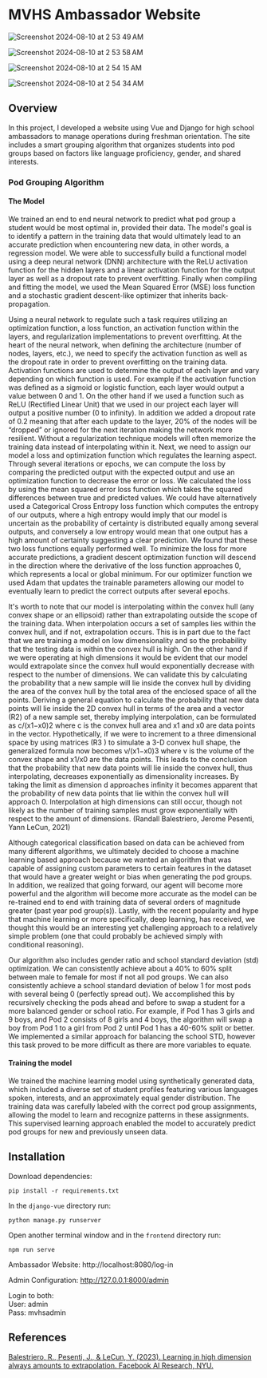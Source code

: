 # MVHS Ambassador Website
![Screenshot 2024-08-10 at 2 53 49 AM](https://github.com/user-attachments/assets/f7943ed5-a301-46a4-b3e5-b4cd2d7ae50d)

![Screenshot 2024-08-10 at 2 53 58 AM](https://github.com/user-attachments/assets/d326c415-9acb-49dc-9e63-630da6a8146e)

![Screenshot 2024-08-10 at 2 54 15 AM](https://github.com/user-attachments/assets/deff5008-7914-4dd3-b9fb-c1a7e6a66980)

![Screenshot 2024-08-10 at 2 54 34 AM](https://github.com/user-attachments/assets/8ff8fc9e-4267-4d98-a7e3-89ad40769504)

## Overview

In this project, I developed a website using Vue and Django for high school ambassadors to manage operations during freshman orientation. The site includes a smart grouping algorithm that organizes students into pod groups based on factors like language proficiency, gender, and shared interests.

### Pod Grouping Algorithm

#### The Model
We trained an end to end neural network to predict what pod group a student would be most optimal in, provided their data. The model's goal is to identify a pattern in the training data that would ultimately lead to an accurate prediction when encountering new data, in other words, a regression model. We were able to successfully build a functional model using a deep neural network (DNN) architecture with the ReLU activation function for the hidden layers and a linear activation function for the output layer as well as a dropout rate to prevent overfitting. Finally when compiling and fitting the model, we used the Mean Squared Error (MSE) loss function and a stochastic gradient descent-like optimizer that inherits back-propagation.

Using a neural network to regulate such a task requires utilizing an optimization function, a loss function, an activation function within the layers, and regularization implementations to prevent overfitting. At the heart of the neural network, when defining the architecture (number of nodes, layers, etc.), we need to specify the activation function as well as the dropout rate in order to prevent overfitting on the training data. Activation functions are used to determine the output of each layer and vary depending on which function is used. For example if the activation function was defined as a sigmoid or logistic function, each layer would output a value between 0 and 1. On the other hand if we used a function such as ReLU (Rectified Linear Unit) that we used in our project each layer will output a positive number (0 to infinity). In addition we added a dropout rate of 0.2 meaning that after each update to the layer, 20% of the nodes will be “dropped” or ignored for the next iteration making the network more resilient. Without a regularization technique models will often memorize the training data instead of interpolating within it. Next, we need to assign our model a loss and optimization function which regulates the learning aspect. Through several iterations or epochs, we can compute the loss by comparing the predicted output with the expected output and use an optimization function to decrease the error or loss. We calculated the loss by using the mean squared error loss function which takes the squared differences between true and predicted values. We could have alternatively used a Categorical Cross Entropy loss function which computes the entropy of our outputs, where a high entropy would imply that our model is uncertain as the probability of certainty is distributed equally among several outputs, and conversely a low entropy would mean that one output has a high amount of certainty suggesting a clear prediction. We found that these two loss functions equally performed well. To minimize the loss for more accurate predictions, a gradient descent optimization function will descend in the direction where the derivative of the loss function approaches 0, which represents a local or global minimum. For our optimizer function we used Adam that updates the trainable parameters allowing our model to eventually learn to predict the correct outputs after several epochs.

It's worth to note that our model is interpolating within the convex hull (any convex shape or an ellipsoid) rather than extrapolating outside the scope of the training data. When interpolation occurs a set of samples lies within the convex hull, and if not, extrapolation occurs. This is in part due to the fact that we are training a model on low dimensionality and so the probability that the testing data is within the convex hull is high. On the other hand if we were operating at high dimensions it would be evident that our model would extrapolate since the convex hull would exponentially decrease with respect to the number of dimensions. We can validate this by calculating the probability that a new sample will lie inside the convex hull by dividing the area of the convex hull by the total area of the enclosed space of all the points. Deriving a general equation to calculate the probability that new data points will lie inside the 2D convex hull in terms of the area and a vector (R2) of a new sample set, thereby implying interpolation, can be formulated as c/(x1−x0)2 where c is the convex hull area and x1 and x0 are data points in the vector. Hypothetically, if we were to increment to a three dimensional space by using matrices (R3 ) to simulate a 3-D convex hull shape, the generalized formula now becomes v/(x1−x0)3 where v is the volume of the convex shape and x1/x0 are the data points. This leads to the conclusion that the probability that new data points will lie inside the convex hull, thus interpolating, decreases exponentially as dimensionality increases. By taking the limit as dimension d approaches infinity it becomes apparent that the probability of new data points that lie within the convex hull will approach 0. Interpolation at high dimensions can still occur, though not likely as the number of training samples must grow exponentially with respect to the amount of dimensions. (Randall Balestriero, Jerome Pesenti, Yann LeCun, 2021) 

Although categorical classification based on data can be achieved from many different algorithms, we ultimately decided to choose a machine learning based approach because we wanted an algorithm that was capable of assigning custom parameters to certain features in the dataset that would have a greater weight or bias when generating the pod groups. In addition, we realized that going forward, our agent will become more powerful and the algorithm will become more accurate as the model can be re-trained end to end with training data of several orders of magnitude greater (past year pod group(s)). Lastly, with the recent popularity and hype that machine learning or more specifically, deep learning, has received, we thought this would be an interesting yet challenging approach to a relatively simple problem (one that could probably be achieved simply with conditional reasoning).

Our algorithm also includes gender ratio and school standard deviation (std) optimization. We can consistently achieve about a 40% to 60% split between male to female for most if not all pod groups. We can also consistently achieve a school standard deviation of below 1 for most pods with several being 0 (perfectly spread out). We accomplished this by recursively checking the pods ahead and before to swap a student for a more balanced gender or school ratio. For example, if Pod 1 has 3 girls and 9 boys, and Pod 2 consists of 8 girls and 4 boys, the algorithm will swap a boy from Pod 1 to a girl from Pod 2 until Pod 1 has a 40-60% split or better. We implemented a similar approach for balancing the school STD, however this task proved to be more difficult as there are more variables to equate.

#### Training the model
We trained the machine learning model using synthetically generated data, which included a diverse set of student profiles featuring various languages spoken, interests, and an approximately equal gender distribution. The training data was carefully labeled with the correct pod group assignments, allowing the model to learn and recognize patterns in these assignments. This supervised learning approach enabled the model to accurately predict pod groups for new and previously unseen data.


## Installation
Download dependencies:
```ssh
pip install -r requirements.txt
```

In the `django-vue` directory run:
```ssh
python manage.py runserver
```

Open another terminal window and in the `frontend` directory run:
```ssh
npm run serve
```
Ambassador Website:
http://localhost:8080/log-in 

Admin Configuration:
http://127.0.0.1:8000/admin

Login to both:
<br>
User: admin
<br>
Pass: mvhsadmin

## References
[Balestriero, R., Pesenti, J., & LeCun, Y. (2023). Learning in high dimension always amounts to extrapolation. Facebook AI Research, NYU.](https://arxiv.org/pdf/2110.09485.pdf)
